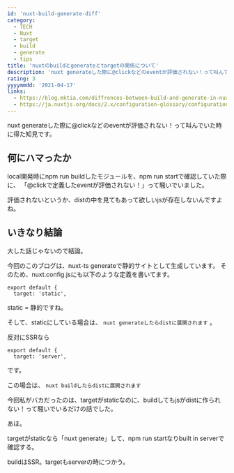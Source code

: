 ```yaml
---
id: 'nuxt-build-generate-diff'
category:
  - TECH
  - Nuxt
  - target
  - build
  - generate
  - tips
title: 'nuxtのbuildとgenerateとtargetの関係について'
description: 'nuxt generateした際に@clickなどのeventが評価されない！って叫んでいた時に得た知見です。'
rating: 3
yyyymmdd: '2021-04-17'
links:
  - https://blog.mktia.com/diffrences-between-build-and-generate-in-nuxt/
  - https://ja.nuxtjs.org/docs/2.x/configuration-glossary/configuration-target/
---
```


<tags :tags="category" :no-link="true"></tags>

<rating :rating="rating"></rating>

nuxt generateした際に@clickなどのeventが評価されない！って叫んでいた時に得た知見です。

## 何にハマったか

local開発時にnpm run buildしたモジュールを、npm run startで確認していた際に、
「@clickで定義したeventが評価されない！」って騒いでいました。

評価されないというか、distの中を見てもあって欲しいjsが存在しないんですよね。

## いきなり結論

大した話じゃないので結論。

今回のこのブログは、nuxt-ts generateで静的サイトとして生成しています。
そのため、nuxt.config.jsにも以下のような定義を書いてます。

```
export default {
  target: 'static',
```

static = 静的ですね。

そして、staticにしている場合は、 `nuxt generateしたらdistに展開されます` 。

反対にSSRなら

```
export default {
  target: 'server',
```

です。

この場合は、 `nuxt buildしたらdistに展開されます`

今回私がバカだったのは、targetがstaticなのに、buildしてもjsがdistに作られない！って騒いでいるだけの話でした。

あほ。

targetがstaticなら「nuxt generate」して、npm run startなりbuilt in serverで確認する。

buildはSSR。targetもserverの時につかう。

<references :links="links"></references>
